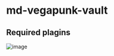 # md-vegapunk-vault

## Required plagins
![image](https://github.com/user-attachments/assets/444504eb-e765-4611-9c72-8c5a89366d59)

